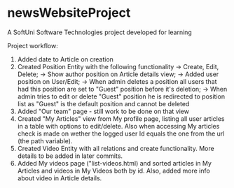 # newsWebsiteProject
A SoftUni Software Technologies project developed for learning

Project workflow:

1. Added date to Article on creation
2. Created Position Entity with the following functionality
 -> Create, Edit, Delete;
 -> Show author position on Article details view;
 -> Added user position on User/Edit;
 -> When admin deletes a position all users that had this position are set to "Guest" position before it's deletion;
 -> When admin tries to edit or delete "Guest" position he is redirected to position list as "Guest" is the default position and cannot be deleted
3. Added "Our team" page - still work to be done on that view
4. Created "My Articles" view from My profile page, listing all user articles in a table with options to edit/delete. Also when accessing My articles check is made on wether the logged user Id equals the one from the url (the path variable).
5. Created Video Entity with all relations and create functionality. More details to be added in later commits.
6. Added My videos page ("list-videos.html) and sorted articles in My Articles and videos in My Videos both by id. Also, added more info about video in Article details.
